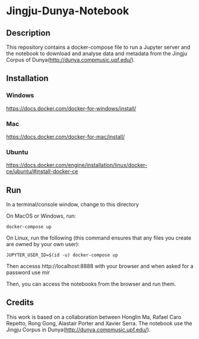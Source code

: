 # Jingju-Dunya-Notebook

## Description

This repository contains a docker-compose file to run a Jupyter server and the notebook to download and analyse data and metadata from the Jingju Corpus of Dunya(http://dunya.compmusic.upf.edu/). 

## Installation

### Windows
https://docs.docker.com/docker-for-windows/install/

### Mac
https://docs.docker.com/docker-for-mac/install/

### Ubuntu
https://docs.docker.com/engine/installation/linux/docker-ce/ubuntu/#install-docker-ce

## Run
In a terminal/console window, change to this directory

On MacOS or Windows, run:

    docker-compose up

On Linux, run the following (this command ensures that any files you create are owned by your own user):

    JUPYTER_USER_ID=$(id -u) docker-compose up

Then accesss http://localhost:8888 with your browser and when asked for a
password use _mir_

Then, you can access the notebooks from the browser and run them.

## Credits
This work is based on a collaboration between Honglin Ma, Rafael Caro Repetto, Rong Gong, Alastair Porter and Xavier Serra. The notebook use the Jingju Corpus in Dunya(http://dunya.compmusic.upf.edu/).






